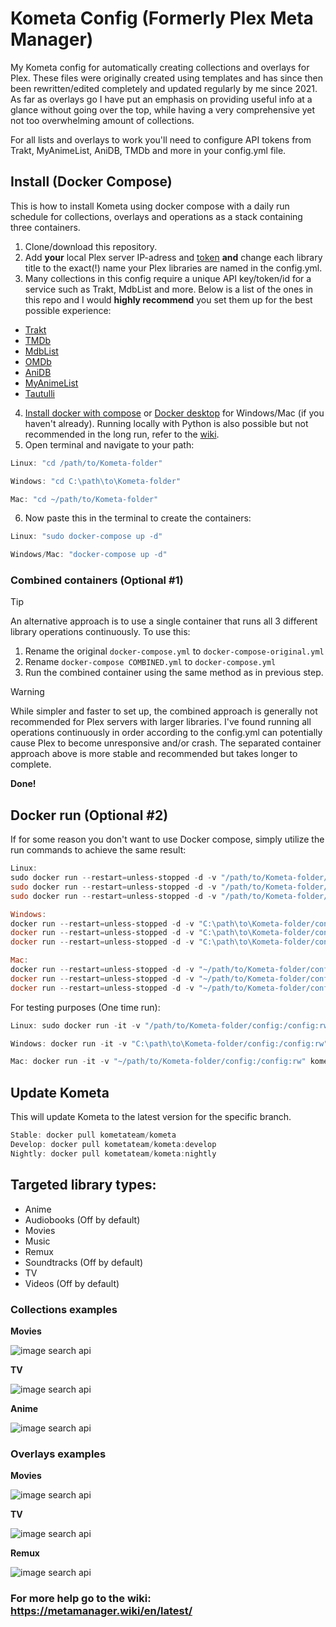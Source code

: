# Kometa Config (Formerly Plex Meta Manager)

My Kometa config for automatically creating collections and overlays for Plex. These files were originally created using templates and has since then been rewritten/edited completely and updated regularly by me since 2021. As far as overlays go I have put an emphasis on providing useful info at a glance without going over the top, while having a very comprehensive yet not too overwhelming amount of collections.

For all lists and overlays to work you'll need to configure API tokens from Trakt, MyAnimeList, AniDB, TMDb and more in your config.yml file.

## Install (Docker Compose)

This is how to install Kometa using docker compose with a daily run schedule for collections, overlays and operations as a stack containing three containers.

1. Clone/download this repository.
2. Add **your** local Plex server IP-adress and [token](https://support.plex.tv/articles/204059436-finding-an-authentication-token-x-plex-token/) **and** change each library title to the exact(!) name your Plex libraries are named in the config.yml.
3. Many collections in this config require a unique API key/token/id for a service such as Trakt, MdbList and more. Below is a list of the ones in this repo and I would **highly recommend** you set them up for the best possible experience:

- [Trakt](https://metamanager.wiki/en/latest/config/trakt/)
- [TMDb](https://metamanager.wiki/en/latest/config/tmdb/)
- [MdbList](https://metamanager.wiki/en/latest/config/mdblist/)
- [OMDb](https://metamanager.wiki/en/latest/config/omdb/)
- [AniDB](https://metamanager.wiki/en/latest/config/anidb/)
- [MyAnimeList](https://metamanager.wiki/en/latest/config/myanimelist/)
- [Tautulli](https://metamanager.wiki/en/latest/config/tautulli/)

4. [Install docker with compose](https://www.theserverside.com/blog/Coffee-Talk-Java-News-Stories-and-Opinions/How-to-install-Docker-and-docker-compose-on-Ubuntu) or [Docker desktop](https://www.docker.com/products/docker-desktop/) for Windows/Mac (if you haven't already). Running locally with Python is also possible but not recommended in the long run, refer to the [wiki](https://metamanager.wiki/en/latest/kometa/install/local/).
5. Open terminal and navigate to your path:

```powershell
Linux: "cd /path/to/Kometa-folder"

Windows: "cd C:\path\to\Kometa-folder"

Mac: "cd ~/path/to/Kometa-folder"
```

6. Now paste this in the terminal to create the containers:

```powershell
Linux: "sudo docker-compose up -d"

Windows/Mac: "docker-compose up -d"
```

### Combined containers (Optional #1)

> [!TIP]
> An alternative approach is to use a single container that runs all 3 different library operations continuously. To use this:
>
> 1. Rename the original `docker-compose.yml` to `docker-compose-original.yml`
> 2. Rename `docker-compose COMBINED.yml` to `docker-compose.yml`
> 3. Run the combined container using the same method as in previous step.

> [!WARNING]
> While simpler and faster to set up, the combined approach is generally not recommended for Plex servers with larger libraries. I've found running all operations continuously in order according to the config.yml can potentially cause Plex to become unresponsive and/or crash. The separated container approach above is more stable and recommended but takes longer to complete.

**Done!**

## Docker run (Optional #2)

If for some reason you don't want to use Docker compose, simply utilize the run commands to achieve the same result:

```powershell
Linux:
sudo docker run --restart=unless-stopped -d -v "/path/to/Kometa-folder/config:/config:rw" kometateam/kometa -op --time 06:00
sudo docker run --restart=unless-stopped -d -v "/path/to/Kometa-folder/config:/config:rw" kometateam/kometa -ov --time 06:30
sudo docker run --restart=unless-stopped -d -v "/path/to/Kometa-folder/config:/config:rw" kometateam/kometa -co --time 08:00

Windows:
docker run --restart=unless-stopped -d -v "C:\path\to\Kometa-folder/config:/config:rw" kometateam/kometa -op --time 06:00
docker run --restart=unless-stopped -d -v "C:\path\to\Kometa-folder/config:/config:rw" kometateam/kometa -ov --time 06:30
docker run --restart=unless-stopped -d -v "C:\path\to\Kometa-folder/config:/config:rw" kometateam/kometa -co --time 08:00

Mac:
docker run --restart=unless-stopped -d -v "~/path/to/Kometa-folder/config:/config:rw" kometateam/kometa -op --time 06:00
docker run --restart=unless-stopped -d -v "~/path/to/Kometa-folder/config:/config:rw" kometateam/kometa -ov --time 06:30
docker run --restart=unless-stopped -d -v "~/path/to/Kometa-folder/config:/config:rw" kometateam/kometa -co --time 08:00
```

For testing purposes (One time run):

```powershell
Linux: sudo docker run -it -v "/path/to/Kometa-folder/config:/config:rw" kometateam/kometa --run

Windows: docker run -it -v "C:\path\to\Kometa-folder/config:/config:rw" kometateam/kometa --run

Mac: docker run -it -v "~/path/to/Kometa-folder/config:/config:rw" kometateam/kometa --run
```

## Update Kometa

This will update Kometa to the latest version for the specific branch.

```powershell
Stable: docker pull kometateam/kometa
Develop: docker pull kometateam/kometa:develop
Nightly: docker pull kometateam/kometa:nightly
```

## Targeted library types:

- Anime
- Audiobooks (Off by default)
- Movies
- Music
- Remux
- Soundtracks (Off by default)
- TV
- Videos (Off by default)

### Collections examples

**Movies**

![image search api](https://i.imgur.com/5Ot6ziT.png)

**TV**

![image search api](https://i.imgur.com/4Z28s9A.png)

**Anime**

![image search api](https://i.imgur.com/kTwTjW8.png)

### Overlays examples

**Movies**

![image search api](https://i.imgur.com/cTeNiMb.png)

**TV**

![image search api](https://i.imgur.com/7cUfZ53.png)

**Remux**

![image search api](https://i.imgur.com/lcFOxiG.png)

### For more help go to the wiki: https://metamanager.wiki/en/latest/

